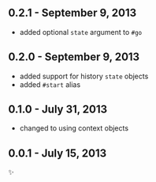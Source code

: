 0.2.1 - September 9, 2013
-------------------------
* added optional `state` argument to `#go`

0.2.0 - September 9, 2013
-------------------------
* added support for history `state` objects
* added `#start` alias

0.1.0 - July 31, 2013
---------------------
* changed to using context objects

0.0.1 - July 15, 2013
---------------------
:sparkles:
